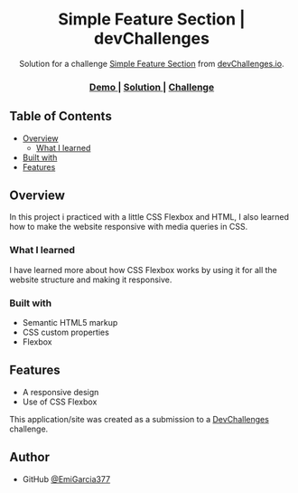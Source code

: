 <h1 align="center">Simple Feature Section | devChallenges</h1>
<div align="center">
   Solution for a challenge <a href="https://devchallenges.io/challenge/simple-feature-section-challenge" target="_blank">Simple Feature Section</a> from <a href="http://devchallenges.io" target="_blank">devChallenges.io</a>.
</div>

<div align="center">
  <h3>
    <a href="https://emigarcia377.github.io/Simple-feature-section-devCh/">
      Demo
    </a>
    <span> | </span>
    <a href="https://github.com/EmiGarcia377/Simple-feature-section-devCh.git">
      Solution
    </a>
    <span> | </span>
    <a href="https://devchallenges.io/challenge/simple-feature-section-challenge">
      Challenge
    </a>
  </h3>
</div>

<!-- TABLE OF CONTENTS -->

## Table of Contents

- [Overview](#overview)
  - [What I learned](#what-i-learned)
- [Built with](#built-with)
- [Features](#features)


## Overview

In this project i practiced with a little CSS Flexbox and HTML, I also learned how to make the website responsive with media queries in CSS.

### What I learned

I have learned more about how CSS Flexbox works by using it for all the website structure and making it responsive.

### Built with

- Semantic HTML5 markup
- CSS custom properties
- Flexbox

## Features

- A responsive design
- Use of CSS Flexbox

This application/site was created as a submission to a [DevChallenges](https://devchallenges.io/challenges-dashboard) challenge.

## Author

- GitHub [@EmiGarcia377](https://github.com/EmiGarcia377)
